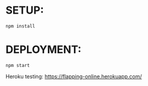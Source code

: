 # SETUP:
```shellscript
npm install
```

# DEPLOYMENT:
```shellscript
npm start
```

Heroku testing: https://flapping-online.herokuapp.com/
